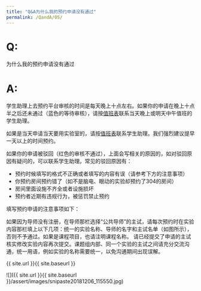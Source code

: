 ```yaml
---
title: "Q&A为什么我的预约申请没有通过"
permalink: /QandA/05/
---
```


# Q:

为什么我的预约申请没有通过

# A:

学生助理上去预约平台审核的时间是每天晚上十点左右。如果你的申请在晚上十点半之后还未通过（蓝色的等待审核），请按[值班表](https://neutrino3316.github.io/balyspusys/docs/rota/)联系当天晚上或明天中午值班的学生助理。

如果是当天申请当天要用实验室的，请按[值班表](https://neutrino3316.github.io/balyspusys/docs/rota/)联系学生助理。我们强烈建议提早一天以上的时间预约。

如果你的申请被驳回（红色的审核不通过），上面会写相关的原因的，如对驳回原因有疑问的，可以联系学生助理。常见的驳回原因有：

- 预约时候填写的格式不正确或者填写的内容有误（请参考下方的注意事项）
- 你预约房间预约错了（如不是脑电、眼动的实验却预约了304的房间）
- 房间里面设施不齐全或者设施损坏
- 预约者近期有违规行为，被惩罚禁止预约

填写预约申请的注意事项如下：

如果因为导师没有注册，在导师那栏选择“公共导师”的主试，请每次预约时在实验内容那栏填上以下几项：统一的实验名称、导师的名字和主试名单（如图所示），否则不予通过。如果是课程项目，也请注明课程名称。
请已经提交了申请的主试核实修改实验内容再次提交。课题组内部、同一个实验的主试之间请充分交流沟通，统一用语，例如实验的名称需要统一，以免沟通期间出现误解。

{{ site.url }}{{ site.baseurl }}

![]({{ site.url }}{{ site.baseurl }}/assert/images/snipaste20181206_115550.jpg)

<!--
![]({{ site.url }}{{ site.baseurl }}/assert/images/snipaste20181206_115550.jpg)
-->